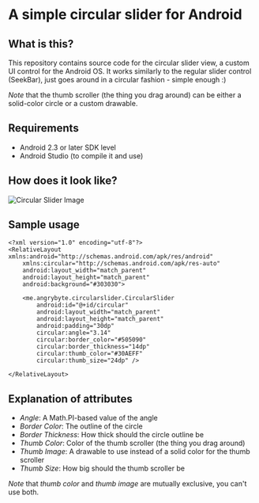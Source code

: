 # A simple circular slider for Android

What is this?
-------------

This repository contains source code for the circular slider view, a custom UI control for the Android OS.
It works similarly to the regular slider control (SeekBar), just goes around in a circular fashion - simple enough :)

_Note_ that the thumb scroller (the thing you drag around) can be either a solid-color circle or a custom drawable.

Requirements
------------
- Android 2.3 or later SDK level
- Android Studio (to compile it and use)

How does it look like?
----------------------

![Circular Slider Image](http://i.imgur.com/au9sYb5.png)

Sample usage
------------

    <?xml version="1.0" encoding="utf-8"?>
    <RelativeLayout xmlns:android="http://schemas.android.com/apk/res/android"
        xmlns:circular="http://schemas.android.com/apk/res-auto"
        android:layout_width="match_parent"
        android:layout_height="match_parent"
        android:background="#303030">

        <me.angrybyte.circularslider.CircularSlider
            android:id="@+id/circular"
            android:layout_width="match_parent"
            android:layout_height="match_parent"
            android:padding="30dp"
            circular:angle="3.14"
            circular:border_color="#505090"
            circular:border_thickness="14dp"
            circular:thumb_color="#30AEFF"
            circular:thumb_size="24dp" />

    </RelativeLayout>

Explanation of attributes
-------------------------

- *Angle*: A Math.PI-based value of the angle
- *Border Color*: The outline of the circle
- *Border Thickness*: How thick should the circle outline be
- *Thumb Color*: Color of the thumb scroller (the thing you drag around)
- *Thumb Image*: A drawable to use instead of a solid color for the thumb scroller
- *Thumb Size*: How big should the thumb scroller be

_Note_ that _thumb color_ and _thumb image_ are mutually exclusive, you can't use both.